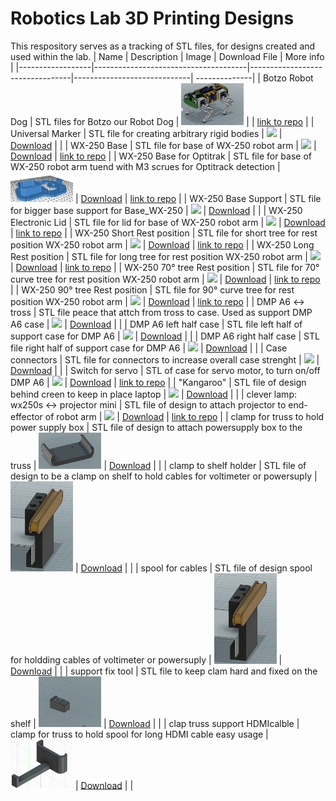 # Robotics Lab 3D Printing Designs

This respository serves as a tracking of STL files, for designs created and used within the lab.
| Name             | Description                          | Image                           | Download File               | More info |
|------------------|--------------------------------------|---------------------------------|-----------------------------| --------------|
| Botzo Robot Dog  | STL files for Botzo our Robot Dog | <img src="images/botzo.jpg" width="100">          |      | [link to repo](https://github.com/botzo-team/STL_files) |
| Universal Marker     | STL file for creating arbitrary rigid bodies | <img src="images/universal_marker.png" width="100">          | [Download](files/optitrack/Universal_Marker_3.stl)     |  |
| WX-250 Base | STL file for base of WX-250 robot arm | <img src="images/WX-250_Base.png" width="100"> | [Download](files/WX-250_robot_garden/base/bottom_base_WX-250.stl) | [link to repo](https://github.com/IE-Robotics-Lab/WX250_support_structure) |
| WX-250 Base for Optitrak | STL file for base of WX-250 robot arm tuend with M3 scrues for Optitrack detection | <img src="https://github.com/IERoboticsAILab/3d_printing_designs/blob/main/images/WX-250_Base_for_optitrack.png" width="100"> | [Download](https://github.com/IERoboticsAILab/3d_printing_designs/blob/main/files/WX-250_robot_garden/base/bottom_base_WX-250_for%20Optitrack.stl) | [link to repo](https://github.com/IERoboticsAILab/clever_lamp) |
|  WX-250 Base Support | STL file for bigger base support for Base_WX-250 | <img src="images/WX-250_Base_larger_support.png" width="100"> | [Download](files/WX-250_robot_garden/base/bottom_base_larger_support_WX-250.stl) |  |
| WX-250 Electronic Lid | STL file for lid for base of WX-250 robot arm | <img src="images/WX-250_ElectronicLid.png" width="100"> | [Download](files/WX-250_robot_garden/base/lid_electronics_WX-250.stl) | [link to repo](https://github.com/IE-Robotics-Lab/WX250_support_structure) |
| WX-250 Short Rest position | STL file for short tree for rest position WX-250 robot arm | <img src="images/WX-250_ShortRestTree.png" width="100"> | [Download](files/WX-250_robot_garden/rest_pos_supports/short_stick_tree.stl) | [link to repo](https://github.com/IE-Robotics-Lab/WX250_support_structure) |
| WX-250 Long Rest position | STL file for long tree for rest position WX-250 robot arm | <img src="images/WX-250_LongRestTree.png" width="100"> | [Download](files/WX-250_robot_garden/rest_pos_supports/long_stick_tree.stl) | [link to repo](https://github.com/IE-Robotics-Lab/WX250_support_structure) |
| WX-250 70° tree Rest position | STL file for 70° curve tree for rest position WX-250 robot arm | <img src="images/WX-250_70TreeRestTree.png" width="100"> | [Download](files/WX-250_robot_garden/rest_pos_supports/deg70stick_tree.stl) | [link to repo](https://github.com/IE-Robotics-Lab/WX250_support_structure) |
| WX-250 90° tree Rest position | STL file for 90° curve tree for rest position WX-250 robot arm | <img src="images/WX-250_90TreeRestTree.png" width="100"> | [Download](files/WX-250_robot_garden/rest_pos_supports/deg90stick_tree.stl) | [link to repo](https://github.com/IE-Robotics-Lab/WX250_support_structure) |
| DMP A6 <-> tross | STL file peace that attch from tross to case. Used as support DMP A6 case | <img src="images/tross_support_speaker.png" width="100"> | [Download](files/truss_supports/tross_support_speaker.stl) | |
| DMP A6 left half case | STL file left half of support case for DMP A6 | <img src="images/tross_case_left_speaker.png" width="100"> | [Download](files/truss_supports/tross_case_left_speaker.stl) | |
| DMP A6 right half case | STL file right half of support case for DMP A6  | <img src="images/tross_case_right_speaker.png" width="100"> | [Download](files/truss_supports/tross_case_right_speaker.stl) | |
| Case connectors | STL file for connectors to increase overall case strenght  | <img src="images/tross_speacker_connections.png" width="100"> | [Download](files/truss_supports/tross_speacker_connections.stl) | |
| Switch for servo | STL of case for servo motor, to turn on/off DMP A6  | <img src="images/switch_servo.png" width="100"> | [Download](files/truss_supports/switch_servo.stl) | [link to repo](https://github.com/IE-Robotics-Lab/servo_switch_DMPA6.git) |
| "Kangaroo" | STL file of design behind creen to keep in place laptop  | <img src="images/kangaroo.png" width="100"> | [Download](files/kangaroo/LaptopSupporter.stl) | |
| clever lamp: wx250s <-> projector mini | STL file of design to attach projector to end-effector of robot arm  | <img src="images/support_projector_wx250s.png" width="100"> | [Download](files/WX-250_robot_garden/support_projector_wx250s.stl) | [link to repo](https://github.com/IE-Robotics-Lab/clever_lamp.git) |
| clamp for truss to hold power supply box | STL file of design to attach powersupply box to the truss  | <img src="https://github.com/IERoboticsAILab/3d_printing_designs/blob/main/images/clamp_power_supply.png" width="100"> | [Download](https://github.com/IERoboticsAILab/3d_printing_designs/blob/main/files/truss_supports/clamp_power_supply.stl) |  |
| clamp to shelf holder | STL file of design to be a clamp on shelf to hold cables for voltimeter or powersuply  | <img src="https://github.com/IERoboticsAILab/3d_printing_designs/blob/main/images/clamp_holder_cables_voltimeter.png" width="100"> | [Download](https://github.com/IERoboticsAILab/3d_printing_designs/blob/main/files/hardware_lab/clamptoshelf_cables_holder_voltimeter.stl) |  |
| spool for cables | STL file of design spool for holdding cables of voltimeter or powersuply  | <img src="https://github.com/IERoboticsAILab/3d_printing_designs/blob/main/images/clamp_holder_cables_voltimeter.png" width="100"> | [Download](https://github.com/IERoboticsAILab/3d_printing_designs/blob/main/files/hardware_lab/spool_cables_holder_voltimeter.stl) |  |
| support fix tool | STL file to keep clam hard and fixed on the shelf  | <img src="https://github.com/IERoboticsAILab/3d_printing_designs/blob/main/images/support_fix_tool.png" width="100"> | [Download](https://github.com/IERoboticsAILab/3d_printing_designs/blob/main/files/hardware_lab/support_fix_tool.stl) |  |
| clap truss support HDMIcalble | clamp for truss to hold spool for long HDMI cable easy usage  | <img src="https://github.com/IERoboticsAILab/3d_printing_designs/blob/main/images/clap_truss_support_HDMIcalble.png" width="100"> | [Download](https://github.com/IERoboticsAILab/3d_printing_designs/blob/main/files/truss_supports/clap_truss_support_HDMIcalble.stl) |  |

